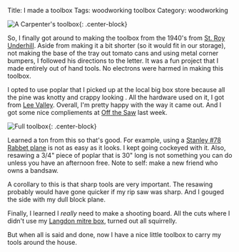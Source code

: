 Title: I made a toolbox
Tags: woodworking toolbox
Category: woodworking


![A Carpenter's toolbox]({filename}/images/toolbox.jpg){: .center-block}

So, I finally got around to making the toolbox from the 1940's from
[St. Roy Underhill](http://shopclass.popularwoodworking.com/p-877-the-woodwrights-shop-s21-ep03-toolbox-from-the-1940s.aspx).
Aside from making it a bit shorter (so it would fit in our storage), not
making the base of the tray out tomato cans and using metal corner bumpers,
I followed his directions to the letter. It was a fun project that I made
entirely out of hand tools. No electrons were harmed in making this toolbox.

I opted to use poplar that I picked up at the local big box store because all
the pine was knotty and crappy looking . All the hardware used on it, I got
from [Lee Valley](http://www.leevalley.com). Overall, I'm pretty happy with
the way it came out. And I got some nice compliements at
[Off the Saw](http://www.offthesaw.com) last week.

![Full toolbox]({filename}/images/toolbox_full.jpg){: .center-block}

Learned a ton from this so that's good. For example, using a
[Stanley #78 Rabbet plane](http://www.supertool.com/StanleyBG/stan10.htm#num78)
is not as easy as it looks. I kept going cockeyed with it. Also, resawing a
3/4" piece of poplar that is 30" long is not something you can do unless you
have an afternoon free. Note to self: make a new friend who owns a bandsaw.

A corollary to this is that sharp tools are very important. The resawing
probably would have gone quicker if my rip saw was sharp. And I gouged the side
with my dull block plane.

Finally, I learned I *really* need to make a shooting board. All the cuts where I didn't use my
[Langdon mitre box](https://sites.google.com/site/langdonmitreboxes/), turned
out all squirrelly.

But when all is said and done, now I have a nice little toolbox to carry my
tools around the house.



